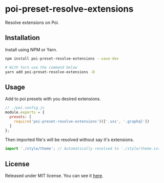 # poi-preset-resolve-extensions

Resolve extensions on Poi.

## Installation

Install using NPM or Yarn.

```sh
npm install poi-preset-resolve-extensions --save-dev

# With Yarn use the command below
yarn add poi-preset-resolve-extensions -D
```

## Usage

Add to poi presets with you desired extensions.

```js
// ./poi.config.js
module.exports = {
  presets: [
    require('poi-preset-resolve-extensions')(['.sss', '.graphql'])
  ]
};
```

Then imported file's will be resolved without say it's extensions.

```js
import './style/theme'; // Automatically resolved to './style/theme.sss'
```

## License

Released under MIT license. You can see it [here][license].

<!-- Links -->

[license]: ./LICENSE
